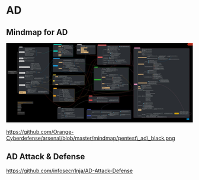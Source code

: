 # AD
## Mindmap for AD

![pentest_ad_black.png](AD/pentest_ad_black.png)

https://github.com/Orange-Cyberdefense/arsenal/blob/master/mindmap/pentest\_ad\_black.png

## AD Attack & Defense

https://github.com/infosecn1nja/AD-Attack-Defense